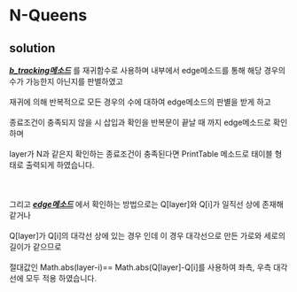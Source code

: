 <h1>N-Queens</h1>
<h2>solution</h2>
<em><B><u>b_tracking메소드</u></B></em> 를 재귀함수로 사용하며 내부에서 edge메소드를 통해 해당 경우의 수가 가능한지 아닌지를 판별하였고<br><br>
재귀에 의해 반복적으로 모든 경우의 수에 대하여 edge메소드의 판별을 받게 하고<br><br>
종료조건이 충족되지 않을 시 삽입과 확인을 반복문이 끝날 때 까지 edge메소드로 확인하며<br><br>
layer가 N과 같은지 확인하는 종료조건이 충족된다면 PrintTable 메소드로 태이블 형태로 출력되게 하였습니다.<br><br>
<br><br>
그리고 <em><B><u>edge메소드</u></B></em> 에서 확인하는 방법으로는 Q[layer]와 Q[i]가 일직선 상에 존재해 같거나<br><br>
Q[layer]가 Q[i]의 대각선 상에 있는 경우 인데 이 경우 대각선으로 만든 가로와 세로의 길이가 같으므로<br><br>
 절대값인 Math.abs(layer-i)== Math.abs(Q[layer]-Q[i]를 사용하여 좌측, 우측 대각선에 모두 적용 하였습니다.<br><br>                                    
